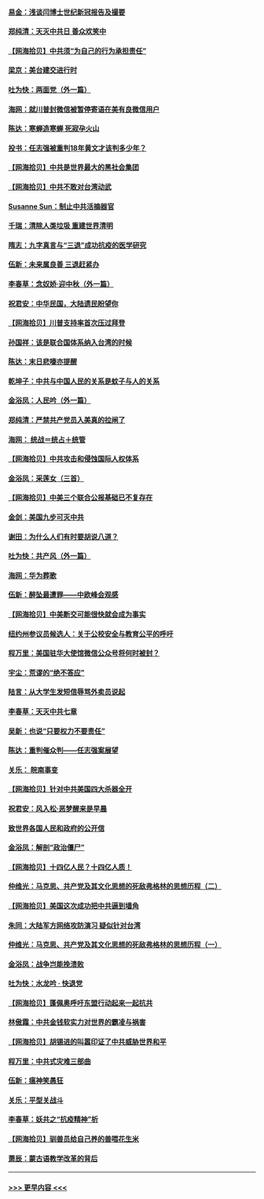 #### [易金：浅谈闫博士世纪新冠报告及撮要](../pages/nsc993/n12426822.md?t=09242351) 
#### [郑纯清：天灭中共日 善众欢笑中](../pages/nsc993/n12426784.md?t=09242351) 
#### [【网海拾贝】中共须“为自己的行为承担责任”](../pages/nsc993/n12426067.md?t=09242351) 
#### [梁京：美台建交进行时](../pages/nsc993/n12424066.md?t=09242351) 
#### [吐为快：两面党（外一篇）](../pages/nsc993/n12424043.md?t=09242351) 
#### [海网：就川普封微信被暂停寄语在美有良微信用户](../pages/nsc993/n12424021.md?t=09242351) 
#### [陈达：寒蝉造寒蝉 死寂孕火山](../pages/nsc993/n12423958.md?t=09242351) 
#### [投书：任志强被重判18年黄文才该判多少年？](../pages/nsc993/n12423672.md?t=09242351) 
#### [【网海拾贝】中共是世界最大的黑社会集团](../pages/nsc993/n12423543.md?t=09242351) 
#### [【网海拾贝】中共不敢对台湾动武](../pages/nsc993/n12421418.md?t=09242351) 
#### [Susanne Sun：制止中共活摘器官](../pages/nsc993/n12419654.md?t=09242351) 
#### [千瑞：清除人类垃圾 重建世界清明](../pages/nsc993/n12419414.md?t=09242351) 
#### [隋志：九字真言与“三退”成功抗疫的医学研究](../pages/nsc993/n12419248.md?t=09242351) 
#### [伍新：未来属良善 三退赶紧办](../pages/nsc993/n12418496.md?t=09242351) 
#### [李春草：念奴娇·迎中秋（外一篇）](../pages/nsc993/n12418465.md?t=09242351) 
#### [祝君安：中华民国，大陆遗民盼望你](../pages/nsc993/n12418089.md?t=09242351) 
#### [【网海拾贝】川普支持率首次压过拜登](../pages/nsc993/n12418050.md?t=09242351) 
#### [孙国祥：该是联合国体系纳入台湾的时候](../pages/nsc993/n12417369.md?t=09242351) 
#### [陈达：末日悲嚎亦提醒](../pages/nsc993/n12416736.md?t=09242351) 
#### [乾坤子：中共与中国人民的关系是蚊子与人的关系](../pages/nsc993/n12416632.md?t=09242351) 
#### [金浴凤：人民吟（外一篇）](../pages/nsc993/n12416567.md?t=09242351) 
#### [郑纯清：严禁共产党员入美真的拉闸了](../pages/nsc993/n12416550.md?t=09242351) 
#### [海网： 统战＝统占＋统管](../pages/nsc993/n12416404.md?t=09242351) 
#### [【网海拾贝】中共攻击和侵蚀国际人权体系](../pages/nsc993/n12416250.md?t=09242351) 
#### [金浴凤：采莲女（三首）](../pages/nsc993/n12415517.md?t=09242351) 
#### [【网海拾贝】中美三个联合公报基础已不复存在](../pages/nsc993/n12415054.md?t=09242351) 
#### [金剑：美国九步可灭中共](../pages/nsc993/n12413183.md?t=09242351) 
#### [谢田：为什么人们有时要胡说八道？](../pages/nsc993/n12411861.md?t=09242351) 
#### [吐为快：共产风（外一篇）](../pages/nsc993/n12411761.md?t=09242351) 
#### [海网：华为葬歌](../pages/nsc993/n12410381.md?t=09242351) 
#### [伍新：醉坠最遭罪——中欧峰会观感](../pages/nsc993/n12410364.md?t=09242351) 
#### [【网海拾贝】中美断交可能很快就会成为事实](../pages/nsc993/n12409495.md?t=09242351) 
#### [纽约州参议员候选人：关于公校安全与教育公平的呼吁](../pages/nsc993/n12409228.md?t=09242351) 
#### [程万里：美国驻华大使馆微信公众号将何时被封？](../pages/nsc993/n12407397.md?t=09242351) 
#### [宇尘：荒谬的“绝不答应”](../pages/nsc993/n12407360.md?t=09242351) 
#### [陆言：从大学生发短信辱骂外卖员说起](../pages/nsc993/n12407285.md?t=09242351) 
#### [李春草：天灭中共七章](../pages/nsc993/n12406988.md?t=09242351) 
#### [吴新：也说“只要权力不要责任”](../pages/nsc993/n12406966.md?t=09242351) 
#### [陈达：重判催众判——任志强案展望](../pages/nsc993/n12404540.md?t=09242351) 
#### [关乐： 皖南事变](../pages/nsc993/n12404288.md?t=09242351) 
#### [【网海拾贝】针对中共美国四大杀器全开](../pages/nsc993/n12404172.md?t=09242351) 
#### [祝君安：风入松‧恶梦醒来是早晨](../pages/nsc993/n12401953.md?t=09242351) 
#### [致世界各国人民和政府的公开信](../pages/nsc993/n12401824.md?t=09242351) 
#### [金浴凤：解剖“政治僵尸”](../pages/nsc993/n12401808.md?t=09242351) 
#### [【网海拾贝】十四亿人民？十四亿人质！](../pages/nsc993/n12401708.md?t=09242351) 
#### [仲维光：马克思、共产党及其文化思想的死敌弗格林的思想历程（二）](../pages/nsc993/n12399107.md?t=09242351) 
#### [【网海拾贝】美国这次成功把中共逼到墙角](../pages/nsc993/n12400173.md?t=09242351) 
#### [朱同：大陆军方网络攻防演习 疑似针对台湾](../pages/nsc993/n12399868.md?t=09242351) 
#### [仲维光：马克思、共产党及其文化思想的死敌弗格林的思想历程（一）](../pages/nsc993/n12398341.md?t=09242351) 
#### [金浴凤：战争岂能挽溃败](../pages/nsc993/n12398855.md?t=09242351) 
#### [吐为快：水龙吟 · 快退党](../pages/nsc993/n12398849.md?t=09242351) 
#### [【网海拾贝】蓬佩奥呼吁东盟行动起来一起抗共](../pages/nsc993/n12398291.md?t=09242351) 
#### [林傲霜：中共金钱软实力对世界的霸凌与祸害](../pages/nsc993/n12397515.md?t=09242351) 
#### [【网海拾贝】胡锡进的叫嚣印证了中共威胁世界和平](../pages/nsc993/n12397455.md?t=09242351) 
#### [程万里：中共式灾难三部曲](../pages/nsc993/n12397106.md?t=09242351) 
#### [伍新：瘟神笑愚狂](../pages/nsc993/n12397052.md?t=09242351) 
#### [关乐：平型关战斗](../pages/nsc993/n12395387.md?t=09242351) 
#### [李春草：妖共之“抗疫精神”析](../pages/nsc993/n12395240.md?t=09242351) 
#### [【网海拾贝】驯兽员给自己养的兽喂花生米](../pages/nsc993/n12393919.md?t=09242351) 
#### [萧辰：蒙古语教学改革的背后](../pages/nsc993/n12393677.md?t=09242351) 

----
#### [ >>> 更早内容 <<< ](../indexes/nsc993-earlier.md)
